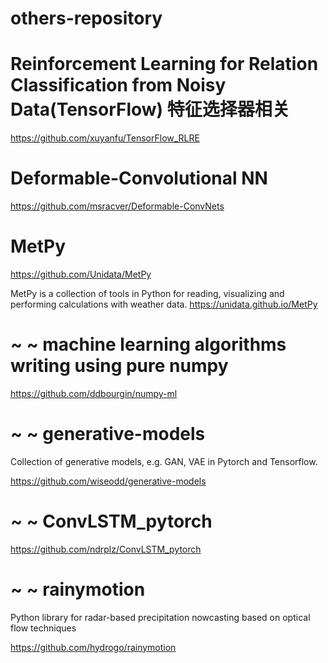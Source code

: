 # others-repository

# Reinforcement Learning for Relation Classification from Noisy Data(TensorFlow) 特征选择器相关

https://github.com/xuyanfu/TensorFlow_RLRE


# Deformable-Convolutional NN
https://github.com/msracver/Deformable-ConvNets


# MetPy 
https://github.com/Unidata/MetPy 

MetPy is a collection of tools in Python for reading, visualizing and performing calculations with weather data. https://unidata.github.io/MetPy



# ~ ~ machine learning algorithms writing using pure numpy

https://github.com/ddbourgin/numpy-ml



# ~ ~ generative-models

Collection of generative models, e.g. GAN, VAE in Pytorch and Tensorflow.

https://github.com/wiseodd/generative-models


# ~ ~ ConvLSTM_pytorch

https://github.com/ndrplz/ConvLSTM_pytorch



# ~ ~ rainymotion

Python library for radar-based precipitation nowcasting based on optical flow techniques

https://github.com/hydrogo/rainymotion


